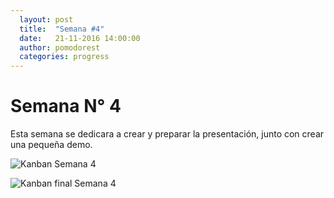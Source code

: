 ```yaml
---
  layout: post
  title:  "Semana #4"
  date:   21-11-2016 14:00:00
  author: pomodorest
  categories: progress
---
```


# Semana N° 4

  Esta semana se dedicara a crear y preparar la presentación, junto con crear una pequeña demo.

  ![Kanban Semana 4]({{site.baseurl}}/assets/week-progress/kanban-inicial-week4.jpg)

  ![Kanban final Semana 4]({{site.baseurl}}/assets/week-progress/kanban-final-week4.jpg)

